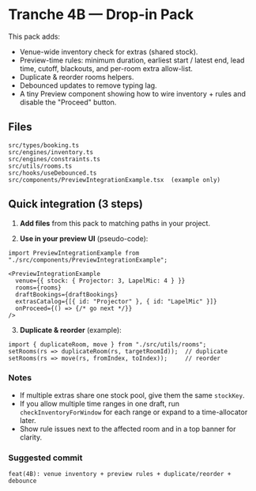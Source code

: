 # Tranche 4B — Drop-in Pack

This pack adds:
- Venue-wide inventory check for extras (shared stock).
- Preview-time rules: minimum duration, earliest start / latest end, lead time, cutoff, blackouts, and per-room extra allow-list.
- Duplicate & reorder rooms helpers.
- Debounced updates to remove typing lag.
- A tiny Preview component showing how to wire inventory + rules and disable the "Proceed" button.

## Files

```
src/types/booking.ts
src/engines/inventory.ts
src/engines/constraints.ts
src/utils/rooms.ts
src/hooks/useDebounced.ts
src/components/PreviewIntegrationExample.tsx  (example only)
```

## Quick integration (3 steps)

1) **Add files** from this pack to matching paths in your project.

2) **Use in your preview UI** (pseudo-code):
```tsx
import PreviewIntegrationExample from "./src/components/PreviewIntegrationExample";

<PreviewIntegrationExample
  venue={{ stock: { Projector: 3, LapelMic: 4 } }}
  rooms={rooms}
  draftBookings={draftBookings}
  extrasCatalog={[{ id: "Projector" }, { id: "LapelMic" }]}
  onProceed={() => {/* go next */}}
/>
```

3) **Duplicate & reorder** (example):
```tsx
import { duplicateRoom, move } from "./src/utils/rooms";
setRooms(rs => duplicateRoom(rs, targetRoomId));  // duplicate
setRooms(rs => move(rs, fromIndex, toIndex));     // reorder
```

### Notes
- If multiple extras share one stock pool, give them the same `stockKey`.
- If you allow multiple time ranges in one draft, run `checkInventoryForWindow` for each range or expand to a time-allocator later.
- Show rule issues next to the affected room and in a top banner for clarity.

### Suggested commit
```
feat(4B): venue inventory + preview rules + duplicate/reorder + debounce
```

